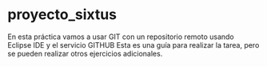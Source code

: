 # proyecto_sixtus
En esta práctica vamos a usar GIT con un repositorio remoto usando Eclipse IDE y el servicio GITHUB   Esta es una guía para realizar la tarea, pero se pueden realizar otros ejercicios adicionales.
